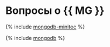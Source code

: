 # Вопросы о {{ MG }}

{% include [mongodb-minitoc](../../_qa/managed-mongodb/minitoc/mongodb.md) %}

{% include [mongodb](../../_qa/managed-mongodb/mongodb.md) %}
